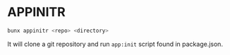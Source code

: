 # APPINITR
```sh
bunx appinitr <repo> <directory>
```
It will clone a git repository and run `app:init` script found in package.json.
